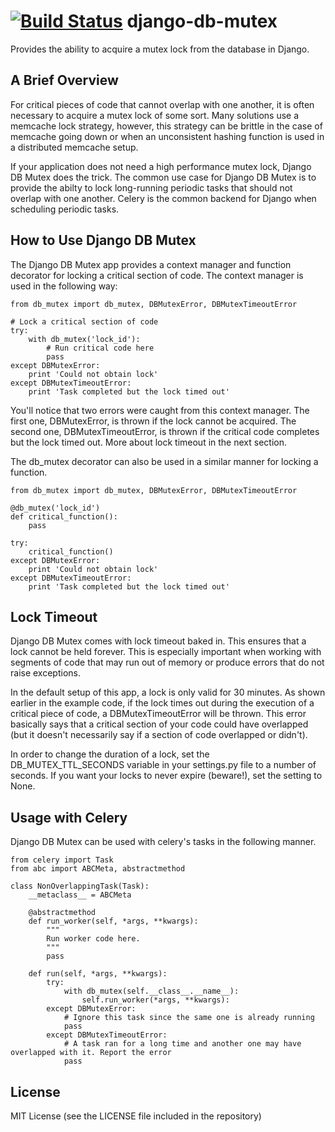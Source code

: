 [![Build Status](https://travis-ci.org/ambitioninc/django-db-mutex.png)](https://travis-ci.org/ambitioninc/django-db-mutex)
django-db-mutex
===============

Provides the ability to acquire a mutex lock from the database in Django.

## A Brief Overview
For critical pieces of code that cannot overlap with one another, it is often necessary to acquire a mutex lock of some sort. Many solutions use a memcache lock strategy, however, this strategy can be brittle in the case of memcache going down or when an unconsistent hashing function is used in a distributed memcache setup.

If your application does not need a high performance mutex lock, Django DB Mutex does the trick. The common use case for Django DB Mutex is to provide the abilty to lock long-running periodic tasks that should not overlap with one another. Celery is the common backend for Django when scheduling periodic tasks.

## How to Use Django DB Mutex
The Django DB Mutex app provides a context manager and function decorator for locking a critical section of code. The context manager is used in the following way:

    from db_mutex import db_mutex, DBMutexError, DBMutexTimeoutError

    # Lock a critical section of code
    try:
        with db_mutex('lock_id'):
            # Run critical code here
            pass
    except DBMutexError:
        print 'Could not obtain lock'
    except DBMutexTimeoutError:
        print 'Task completed but the lock timed out'

You'll notice that two errors were caught from this context manager. The first one, DBMutexError, is thrown if the lock cannot be acquired. The second one, DBMutexTimeoutError, is thrown if the critical code completes but the lock timed out. More about lock timeout in the next section.

The db_mutex decorator can also be used in a similar manner for locking a function.

    from db_mutex import db_mutex, DBMutexError, DBMutexTimeoutError

    @db_mutex('lock_id')
    def critical_function():
        pass

    try:
        critical_function()
    except DBMutexError:
        print 'Could not obtain lock'
    except DBMutexTimeoutError:
        print 'Task completed but the lock timed out'

## Lock Timeout
Django DB Mutex comes with lock timeout baked in. This ensures that a lock cannot be held forever. This is especially important when working with segments of code that may run out of memory or produce errors that do not raise exceptions.

In the default setup of this app, a lock is only valid for 30 minutes. As shown earlier in the example code, if the lock times out during the execution of a critical piece of code, a DBMutexTimeoutError will be thrown. This error basically says that a critical section of your code could have overlapped (but it doesn't necessarily say if a section of code overlapped or didn't).

In order to change the duration of a lock, set the DB_MUTEX_TTL_SECONDS variable in your settings.py file to a number of seconds. If you want your locks to never expire (beware!), set the setting to None.

## Usage with Celery
Django DB Mutex can be used with celery's tasks in the following manner.

    from celery import Task
    from abc import ABCMeta, abstractmethod

    class NonOverlappingTask(Task):
        __metaclass__ = ABCMeta

        @abstractmethod
        def run_worker(self, *args, **kwargs):
            """
            Run worker code here.
            """
            pass

        def run(self, *args, **kwargs):
            try:
                with db_mutex(self.__class__.__name__):
                    self.run_worker(*args, **kwargs):
            except DBMutexError:
                # Ignore this task since the same one is already running
                pass
            except DBMutexTimeoutError:
                # A task ran for a long time and another one may have overlapped with it. Report the error
                pass

## License
MIT License (see the LICENSE file included in the repository)
